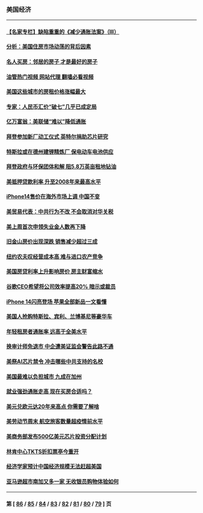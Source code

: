 ### 美国经济
---
#### [【名家专栏】缺陷重重的《减少通胀法案》（III）](../../pages/ncid1078158/n13820967.md?09110845) 
#### [分析：美国住房市场动荡的背后因素](../../pages/ncid1078158/n13821249.md?09110845) 
#### [名人买房：邻居的房子 才是最好的房子](../../pages/ncid1078158/n13821290.md?09110845) 
#### [油管热门视频 网站代理 翻墙必看视频](http://209.222.30.114:81/youtube.html?09110845)
#### [美国这些城市的房租价格涨幅最大](../../pages/ncid1078158/n13821220.md?09110845) 
#### [专家：人民币汇价“破七”几乎已成定局](../../pages/ncid1078158/n13821198.md?09110845) 
#### [亿万富翁：美联储“难以”降低通胀](../../pages/ncid1078158/n13821187.md?09110845) 
#### [拜登参加新厂动工仪式 英特尔捐助芯片研究](../../pages/ncid1078158/n13821014.md?09110845) 
#### [特斯拉或在德州建锂精炼厂 保电动车电池供应](../../pages/ncid1078158/n13821081.md?09110845) 
#### [拜登政府与环保团体和解 阻5.8万英亩租地钻油](../../pages/ncid1078158/n13820362.md?09110845) 
#### [美抵押贷款利率 升至2008年来最高水平](../../pages/ncid1078158/n13820361.md?09110845) 
#### [iPhone14售价在海外市场上调 中国不变](../../pages/ncid1078158/n13820296.md?09110845) 
#### [美贸易代表：中共行为不改 不会取消对华关税](../../pages/ncid1078158/n13820256.md?09110845) 
#### [美上周首次申领失业金人数再下降](../../pages/ncid1078158/n13820208.md?09110845) 
#### [旧金山房价出现深跌 销售减少超过三成](../../pages/ncid1078158/n13819023.md?09110845) 
#### [纽约农夫叹经营成本高 难与进口农产竞争](../../pages/ncid1078158/n13819801.md?09110845) 
#### [美国房贷利率上升影响房价 房主财富缩水](../../pages/ncid1078158/n13819591.md?09110845) 
#### [谷歌CEO希望将公司效率提高20% 暗示或裁员](../../pages/ncid1078158/n13819520.md?09110845) 
#### [iPhone 14闪亮登场 苹果全部新品一文看懂](../../pages/ncid1078158/n13819468.md?09110845) 
#### [美国人抢购特斯拉、宾利、兰博基尼等豪华车](../../pages/ncid1078158/n13819360.md?09110845) 
#### [年轻租房者通胀率 远高于全美水平](../../pages/ncid1078158/n13819038.md?09110845) 
#### [换审计师免退市 中企遭美证监会警告此路不通](../../pages/ncid1078158/n13818792.md?09110845) 
#### [美祭AI芯片禁令 冲击哪些中共支持的名校](../../pages/ncid1078158/n13818784.md?09110845) 
#### [美国最难以负担城市 九成在加州](../../pages/ncid1078158/n13818856.md?09110845) 
#### [就业强劲通胀走高 现在买房合适吗？](../../pages/ncid1078158/n13818832.md?09110845) 
#### [美元兑欧元达20年来高点 你需要了解啥](../../pages/ncid1078158/n13818733.md?09110845) 
#### [美劳动节周末 航空旅客数量超疫情前水平](../../pages/ncid1078158/n13818791.md?09110845) 
#### [美商务部发布500亿美元芯片投资分配计划](../../pages/ncid1078158/n13818517.md?09110845) 
#### [林肯中心TKTS折扣票亭今重开](../../pages/ncid1078158/n13818232.md?09110845) 
#### [经济学家预计中国经济规模无法赶超美国](../../pages/ncid1078158/n13817987.md?09110845) 
#### [亚马逊超市南加又多一家 无收银员购物体验如何](../../pages/ncid1078158/n13818176.md?09110845) 

---
#### 第 [ [86](./86.md?09110845) / [85](./85.md?09110845) / [84](./84.md?09110845) / [83](./83.md?09110845) / [82](./82.md?09110845) / [81](./81.md?09110845) / [80](./80.md?09110845) / [79](./79.md?09110845) ] 页

